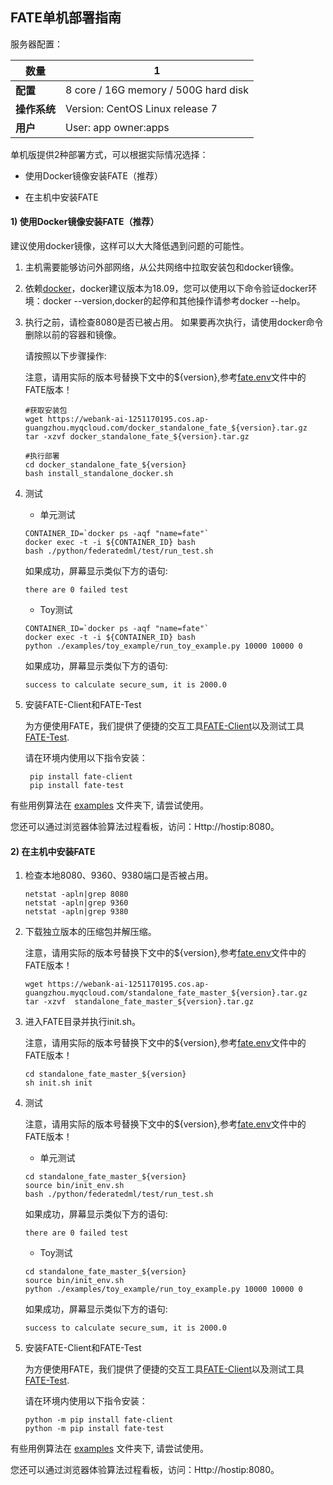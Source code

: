 ## ****FATE单机部署指南****

服务器配置：

| **数量**      |    1                                                  |
| ------------ | ----------------------------------------------------- |
| **配置**      | 8 core / 16G memory / 500G hard disk                  |
| **操作系统**   | Version: CentOS Linux release 7                       |
| **用户**      | User: app owner:apps                                  |


单机版提供2种部署方式，可以根据实际情况选择：

- 使用Docker镜像安装FATE（推荐）

- 在主机中安装FATE


#### 1) 使用Docker镜像安装FATE（推荐） 

建议使用docker镜像，这样可以大大降低遇到问题的可能性。

1. 主机需要能够访问外部网络，从公共网络中拉取安装包和docker镜像。

2. 依赖[docker](https://download.docker.com/linux/)，docker建议版本为18.09，您可以使用以下命令验证docker环境：docker --version,docker的起停和其他操作请参考docker --help。

3. 执行之前，请检查8080是否已被占用。 如果要再次执行，请使用docker命令删除以前的容器和镜像。

   请按照以下步骤操作:

    注意，请用实际的版本号替换下文中的${version},参考[fate.env](../../../fate.env)文件中的FATE版本！

   ```   
   #获取安装包
   wget https://webank-ai-1251170195.cos.ap-guangzhou.myqcloud.com/docker_standalone_fate_${version}.tar.gz
   tar -xzvf docker_standalone_fate_${version}.tar.gz
   
   #执行部署
   cd docker_standalone_fate_${version}
   bash install_standalone_docker.sh
   ```

4. 测试

   - 单元测试

   ```
   CONTAINER_ID=`docker ps -aqf "name=fate"`
   docker exec -t -i ${CONTAINER_ID} bash
   bash ./python/federatedml/test/run_test.sh
   ```

   如果成功，屏幕显示类似下方的语句:

   ```
   there are 0 failed test
   ```

   - Toy测试

   ```
   CONTAINER_ID=`docker ps -aqf "name=fate"`
   docker exec -t -i ${CONTAINER_ID} bash
   python ./examples/toy_example/run_toy_example.py 10000 10000 0
   ```

   如果成功，屏幕显示类似下方的语句:

   ```
   success to calculate secure_sum, it is 2000.0
   ```

5. 安装FATE-Client和FATE-Test
   
   为方便使用FATE，我们提供了便捷的交互工具[FATE-Client](../../../python/fate_client)以及测试工具[FATE-Test](../../../python/fate_test).
   
   请在环境内使用以下指令安装：
   
   ```
    pip install fate-client
    pip install fate-test
   ```


有些用例算法在 [examples](../../../examples/dsl/v2) 文件夹下, 请尝试使用。

您还可以通过浏览器体验算法过程看板，访问：Http://hostip:8080。



#### 2) 在主机中安装FATE

1. 检查本地8080、9360、9380端口是否被占用。

   ```
   netstat -apln|grep 8080
   netstat -apln|grep 9360
   netstat -apln|grep 9380
   ```

2. 下载独立版本的压缩包并解压缩。

    注意，请用实际的版本号替换下文中的${version},参考[fate.env](../../../fate.env)文件中的FATE版本！

   ```
   wget https://webank-ai-1251170195.cos.ap-guangzhou.myqcloud.com/standalone_fate_master_${version}.tar.gz
   tar -xzvf  standalone_fate_master_${version}.tar.gz
   ```

3. 进入FATE目录并执行init.sh。

    注意，请用实际的版本号替换下文中的${version},参考[fate.env](../../../fate.env)文件中的FATE版本！

   ```
   cd standalone_fate_master_${version}
   sh init.sh init
   ```

4. 测试

    注意，请用实际的版本号替换下文中的${version},参考[fate.env](../../../fate.env)文件中的FATE版本！

   - 单元测试
   
   ```
   cd standalone_fate_master_${version}
   source bin/init_env.sh
   bash ./python/federatedml/test/run_test.sh
   ```

   如果成功，屏幕显示类似下方的语句:

   ```
   there are 0 failed test
   ```

   - Toy测试
   
   ```
   cd standalone_fate_master_${version}
   source bin/init_env.sh
   python ./examples/toy_example/run_toy_example.py 10000 10000 0
   ```

   如果成功，屏幕显示类似下方的语句:

   ```
   success to calculate secure_sum, it is 2000.0
   ```

5. 安装FATE-Client和FATE-Test
   
   为方便使用FATE，我们提供了便捷的交互工具[FATE-Client](../../../python/fate_client)以及测试工具[FATE-Test](../../../python/fate_test).
   
   请在环境内使用以下指令安装：
   
   ```
   python -m pip install fate-client
   python -m pip install fate-test
   ```
   

有些用例算法在 [examples](../../../examples/dsl/v2) 文件夹下, 请尝试使用。

您还可以通过浏览器体验算法过程看板，访问：Http://hostip:8080。
